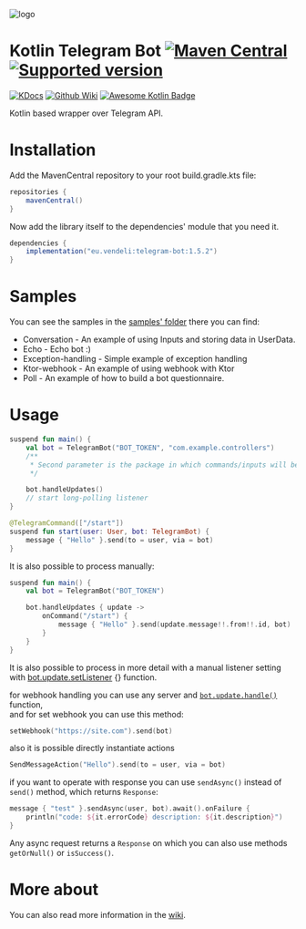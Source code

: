 ![logo](https://user-images.githubusercontent.com/3987067/180802441-966bb058-919b-4e1c-82c1-2b210cc9a94e.png)

# Kotlin Telegram Bot [![Maven Central](https://maven-badges.herokuapp.com/maven-central/eu.vendeli/telegram-bot/badge.svg)](https://maven-badges.herokuapp.com/maven-central/eu.vendeli/telegram-bot) [![Supported version](https://img.shields.io/badge/Telegram%20Bot%20API-6.1-blue)](https://core.telegram.org/bots/api-changelog#june-20-2022)

[![KDocs](https://img.shields.io/static/v1?label=Dokka&message=KDocs&color=blue&logo=kotlin)](https://vendelieu.github.io/telegram-bot/)
[![Github Wiki](https://img.shields.io/badge/Github-Wiki-green)](https://github.com/vendelieu/telegram-bot/wiki)
[![Awesome Kotlin Badge](https://kotlin.link/awesome-kotlin.svg)](https://github.com/KotlinBy/awesome-kotlin)

Kotlin based wrapper over Telegram API.

# Installation

Add the MavenCentral repository to your root build.gradle.kts file:

```gradle
repositories {
    mavenCentral()
}
```

Now add the library itself to the dependencies' module that you need it.

```gradle
dependencies {
    implementation("eu.vendeli:telegram-bot:1.5.2")
}
```

# Samples

You can see the samples in the [samples' folder](https://github.com/vendelieu/telegram-bot/tree/master/samples)
there you can find:

- Conversation - An example of using Inputs and storing data in UserData.
- Echo - Echo bot :)
- Exception-handling - Simple example of exception handling
- Ktor-webhook - An example of using webhook with Ktor
- Poll - An example of how to build a bot questionnaire.

# Usage

```kotlin
suspend fun main() {
    val bot = TelegramBot("BOT_TOKEN", "com.example.controllers")
    /**
     * Second parameter is the package in which commands/inputs will be searched.
     */

    bot.handleUpdates()
    // start long-polling listener
}

@TelegramCommand(["/start"])
suspend fun start(user: User, bot: TelegramBot) {
    message { "Hello" }.send(to = user, via = bot)
}
```

It is also possible to process manually:

```kotlin
suspend fun main() {
    val bot = TelegramBot("BOT_TOKEN")

    bot.handleUpdates { update ->
        onCommand("/start") {
            message { "Hello" }.send(update.message!!.from!!.id, bot)
        }
    }
}
```

It is also possible to process in more detail with a manual listener setting
with [bot.update.setListener](https://vendelieu.github.io/telegram-bot/-telegram%20-bot/eu.vendeli.tgbot.core/-telegram-update-handler/set-listener.html)
{} function.

for webhook handling you can use any server
and [`bot.update.handle()`](https://vendelieu.github.io/telegram-bot/-telegram%20-bot/eu.vendeli.tgbot.core/-telegram-update-handler/handle.html)
function, \
and for set webhook you can use this method:

```kotlin
setWebhook("https://site.com").send(bot)
```

also it is possible directly instantiate actions

```kotlin
SendMessageAction("Hello").send(to = user, via = bot)
```

if you want to operate with response you can use `sendAsync()` instead of `send()` method, which returns `Response`:

```kotlin
message { "test" }.sendAsync(user, bot).await().onFailure {
    println("code: ${it.errorCode} description: ${it.description}")
}
```

Any async request returns a `Response` on which you can also use methods `getOrNull()` or `isSuccess()`.

# More about

You can also read more information in the [wiki](https://github.com/vendelieu/telegram-bot/wiki).
